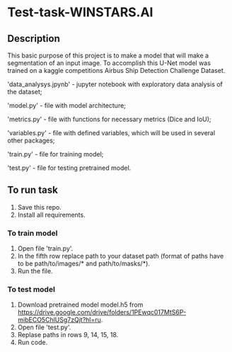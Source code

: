 # Test-task-WINSTARS.AI
## Description
This basic purpose of this project is to make a model that will make a segmentation of an input image. To accomplish this U-Net model was trained on a kaggle competitions Airbus Ship Detection Challenge Dataset. 

'data_analysys.jpynb' - jupyter notebook with exploratory data analysis of the dataset;

'model.py' - file with model architecture;

'metrics.py' - file with functions for necessary metrics (Dice and IoU);

'variables.py' - file with defined variables, which will be used in several other packages; 

'train.py' - file for training model;

'test.py' - file for testing pretrained model.

## To run task
  1. Save this repo.
  2. Install all requirements.
### To train model
  1. Open file 'train.py'.
  2. In the fifth row replace path to your dataset path (format of paths have to be path/to/images/* and path/to/masks/*).
  3. Run the file.
### To test model
  1. Download pretrained model model.h5 from https://drive.google.com/drive/folders/1PEwqc017MtS6P-mibECO5ChlUSg7zQjt?hl=ru.
  2. Open file 'test.py'.
  3. Replase paths in rows 9, 14, 15, 18.
  4. Run code.
